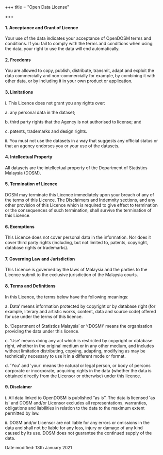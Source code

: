 +++
title = "Open Data License"

+++
#### 1. Acceptance and Grant of Licence

Your use of the data indicates your acceptance of OpenDOSM terms and conditions. If you fail to comply with the terms and conditions when using the data, your right to use the data will end automatically.

#### 2. Freedoms

You are allowed to copy, publish, distribute, transmit, adapt and exploit the data commercially and non-commercially for example, by combining it with other data, or by including it in your own product or application.

#### 3. Limitations

i. This Licence does not grant you any rights over:

a. any personal data in the dataset;

b. third party rights that the Agency is not authorised to license; and

c. patents, trademarks and design rights.

ii. You must not use the datasets in a way that suggests any official status or that an agency endorses you or your use of the datasets.

#### 4. Intellectual Property

All datasets are the intellectual property of the Department of Statistics Malaysia (DOSM).

#### 5. Termination of Licence

DOSM may terminate this Licence immediately upon your breach of any of the terms of this Licence. The Disclaimers and Indemnity sections, and any other provision of this Licence which is required to give effect to termination or the consequences of such termination, shall survive the termination of this Licence.

#### 6. Exemptions

This Licence does not cover personal data in the information. Nor does it cover third party rights (including, but not limited to, patents, copyright, database rights or trademarks).

#### 7. Governing Law and Jurisdiction

This Licence is governed by the laws of Malaysia and the parties to the Licence submit to the exclusive jurisdiction of the Malaysia courts.

#### 8. Terms and Definitions

In this Licence, the terms below have the following meanings:

a. Data’ means information protected by copyright or by database right (for example, literary and artistic works, content, data and source code) offered for use under the terms of this licence.

b. ‘Department of Statistics Malaysia’ or ‘(DOSM)’ means the organisation providing the data under this licence.

c. 'Use' means doing any act which is restricted by copyright or database right, whether in the original medium or in any other medium, and includes without limitation distributing, copying, adapting, modifying as may be technically necessary to use it in a different mode or format.

d. 'You' and 'your' means the natural or legal person, or body of persons corporate or incorporate, acquiring rights in the data (whether the data is obtained directly from the Licensor or otherwise) under this licence.

#### 9. Disclaimer

i. All data linked to OpenDOSM is published “as is”. The data is licensed 'as is' and DOSM and/or Licensor excludes all representations, warranties, obligations and liabilities in relation to the data to the maximum extent permitted by law.

ii. DOSM and/or Licensor are not liable for any errors or omissions in the data and shall not be liable for any loss, injury or damage of any kind caused by its use. DOSM does not guarantee the continued supply of the data.

Date modified: 13th January 2021